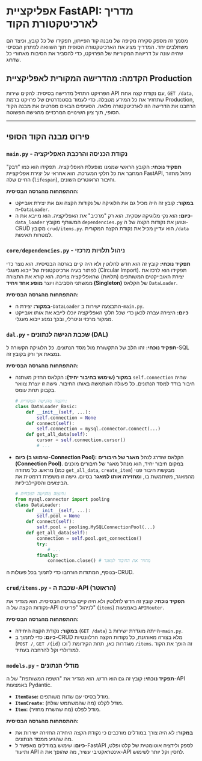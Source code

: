 # אפליקציית FastAPI: מדריך לארכיטקטורת הקוד

מסמך זה מספק סקירה מקיפה של מבנה קוד הפייתון, תפקידו של כל קובץ, וכיצד הם משתלבים יחד. המדריך מציג את הארכיטקטורה הסופית תוך השוואה לפתרון הבסיסי שהיה עונה על דרישות המקוריות של הפרויקט, כדי להסביר את הסיבות מאחורי כל שדרוג.

## הקדמה: מהדרישה המקורית לאפליקציית Production

הפרויקט התחיל מדרישה בסיסית: להקים שירות API עם נקודת קצה אחת, `GET /data`, שתחזיר את כל המידע מטבלה. כדי לעמוד בסטנדרטים של פרויקט ברמת Production, הרחבנו את הדרישה הזו לארכיטקטורה מלאה. הסעיפים הבאים מפרטים את מבנה הקוד הסופי, תוך ציון השינויים המרכזיים מהגישה הפשוטה.

---

## פירוט מבנה הקוד הסופי

### `main.py` - נקודת הכניסה והרכבת האפליקציה

**תפקיד נוכחי:**
הקובץ הראשי שממנו מופעלת האפליקציה. תפקידו הוא כמו "דבק" המחבר את כל חלקי המערכת. הוא אחראי על יצירת אפליקציית FastAPI, ניהול מחזור החיים שלה (`lifespan`), וחיבור הראוטרים השונים.

**ההתפתחות מהגרסה הבסיסית:**
*   **במקור:** קובץ זה היה מכיל גם את הלוגיקה של נקודות הקצה וגם את יצירת אובייקט ה-`DataLoader`.
*   **כיום:** הוא נקי מלוגיקה עסקית. הוא רק "מרכיב" את האפליקציה. הוא מייבא את ה-`data_loader` המשותף מקובץ `dependencies.py` וטוען את נקודות הקצה של ה-CRUD מקובץ `crud/items.py`. הוא עדיין מכיל את נקודת הקצה המקורית `/data` למטרות תאימות.

### `core/dependencies.py` - ניהול תלויות מרכזי

**תפקיד נוכחי:**
קובץ זה הוא חדש לחלוטין ולא היה קיים בגרסה הבסיסית. הוא נוצר כדי לפתור בעיה ארכיטקטונית של ייבוא מעגלי (Circular Import).
תפקידו הוא לרכז את יצירת האובייקטים המשותפים (תלויות) שהאפליקציה צריכה. הוא קורא את התצורה ממשתני הסביבה ויוצר **מופע אחד ויחיד (Singleton)** של הקלאס `DataLoader`.

**ההתפתחות מהגרסה הבסיסית:**
*   **במקור:** יצירת ה-`DataLoader` התבצעה ישירות ב-`main.py`.
*   **כיום:** היצירה עברה לכאן כדי שכל חלקי האפליקציה יוכלו לייבא את אותו אובייקט ממקור מרכזי וניטרלי, ובכך נמנע ייבוא מעגלי.

### `dal.py` - שכבת הגישה לנתונים (DAL)

**תפקיד נוכחי:**
זהו הלב של התקשורת מול מסד הנתונים. כל הלוגיקה הקשורה ל-SQL נמצאת אך ורק בקובץ זה.

**ההתפתחות מהגרסה הבסיסית:**
*   **במקור (שימוש בחיבור יחיד):** הקלאס החזיק משתנה `self.connection` שהיה חיבור בודד למסד הנתונים. כל פעולה השתמשה באותו החיבור. גישה זו יוצרת צוואר בקבוק תחת עומס.
    ```python
    # דוגמה מהגישה המקורית:
    class DataLoader_Basic:
        def __init__(self, ...):
            self.connection = None
        def connect(self):
            self.connection = mysql.connector.connect(...)
        def get_all_data(self):
            cursor = self.connection.cursor()
            # ...
    ```
*   **כיום (שימוש ב-Connection Pool):** הקלאס שודרג לנהל **מאגר של חיבורים (Connection Pool)**. במקום חיבור יחיד, הוא מנהל מאגר של חיבורים מוכנים מראש. כל מתודה (כמו `get_all_data`, `create_item`) מבקשת חיבור פנוי מהמאגר, משתמשת בו, **ומחזירה אותו למאגר** בסיום. גישה זו משפרת דרמטית את הביצועים והסקיילביליות.
    ```python
    # דוגמה מהגישה הנוכחית:
    from mysql.connector import pooling
    class DataLoader:
        def __init__(self, ...):
            self.pool = None
        def connect(self):
            self.pool = pooling.MySQLConnectionPool(...)
        def get_all_data(self):
            connection = self.pool.get_connection()
            try:
                # ...
            finally:
                connection.close() # מחזיר את החיבור למאגר
    ```
בנוסף, המתודות הורחבו כדי לתמוך בכל פעולות ה-CRUD.

### `crud/items.py` - שכבת ה-API (הראוטר)

**תפקיד נוכחי:**
קובץ זה חדש לחלוטין ולא היה קיים בגרסה הבסיסית. הוא מגדיר את נקודות הקצה של ה-API לניהול "פריטים" (`items`) באמצעות `APIRouter`.

**ההתפתחות מהגרסה הבסיסית:**
*   **במקור:** נקודת הקצה היחידה (`GET /data`) הייתה מוגדרת ישירות ב-`main.py`.
*   **כיום:** כדי לתמוך ב-CRUD מלא בצורה מאורגנת, כל נקודות הקצה הרלוונטיות (`POST /`, `GET /{id}` וכו') מוגדרות כאן, תחת הקידומת `/items`. זה הופך את הקוד למודולרי וקל להרחבה בעתיד.

### `models.py` - מודלי הנתונים

**תפקיד נוכחי:**
קובץ זה גם הוא חדש. הוא מגדיר את "השפה המשותפת" של ה-API באמצעות Pydantic.
-   **`ItemBase`:** מודל בסיסי עם שדות משותפים.
-   **`ItemCreate`:** מודל לקלט (מה שהמשתמש שולח).
-   **`Item`:** מודל לפלט (מה שהשרת מחזיר).

**ההתפתחות מהגרסה הבסיסית:**
*   **במקור:** לא היה צורך במודלים מורכבים כי נקודת הקצה היחידה החזירה ישירות את מה שהגיע ממסד הנתונים.
*   **כיום:** שימוש במודלים מאפשר ל-FastAPI לספק ולידציה אוטומטית של קלט ופלט, ותיעוד API אינטראקטיבי עשיר, מה שהופך את ה-API לחסין וקל יותר לשימוש.